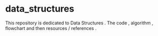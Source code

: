 # data_structures
This repository is dedicated to Data Structures . The code , algorithm , flowchart and then resources / references . 
